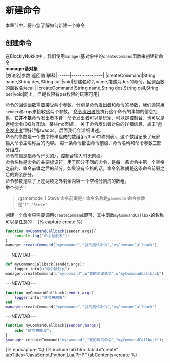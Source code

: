 # 新建命令  

本章节中，将带您了解如何新建一个命令  

## 创建命令

在BlocklyNukkit中，我们使用`manager`基对象中的`createCommand`函数来创建新命令：  
**manager基对象**  
|方法名|参数|返回值|解释|
|-----|-----|-----|----|
|createCommand|String name,String des,String call|void|创建名称为name,描述为des的命令，回调函数的函数名为call|
|createCommand|String name,String des,String call,String per|void|同上，但是仅限有per权限的玩家可用|  

命令的回调函数需要接受两个参数，分别是[命令发出者](https://wiki.blocklynukkit.info/javadoc/cn.nukkit.command.CommandSender.html)和命令的参数，我们通常用`sender`和`args`来接收这两个参数。
[命令发出者](https://wiki.blocklynukkit.info/javadoc/cn.nukkit.command.CommandSender.html)是执行这个命令的事物的信息抽象，它**并不是**命令发出者本身！命令发出者可以是玩家、可以是控制台、也可以是远程命令(QQ群互动、某些mc面板)。
关于命令发出者对象的详细信息，点击“[命令发出者](https://wiki.blocklynukkit.info/javadoc/cn.nukkit.command.CommandSender.html)”跳转到javadoc。后面我们会详细讲述。  
命令的参数是一个由字符串组成的数组(python中称列表)，这个数组记录了玩家输入命令主名称后的内容。
每一条命令都由命令前缀、命令名称和命令参数三部分组成。  
命令前缀是指命令开头的`/`，控制台输入时无前缀。  
命令名称是命令的主要标识符，用于区分不同的命令，是每一条命令中第一个空格之前的、命令前缀之后的部分，如果没有空格的话，命令名称就是这条命令前缀之后的剩余部分。  
命令参数是除了上述两项之外剩余内容一个空格分割成的数组。  
举个例子：  
> /gamemode 1 Steve
> 命令前缀是`/`
> 命令名称是`gamemode`
> 命令参数是`"1","Steve"`

创建一个命令只需要调用`createCommand`即可，其中函数`myCommandCallbak`的名称可以是任意的：
{% capture create %} 
```javascript
function myCommandCallback(sender,args){
	console.log("命令被触发");
}
manager.createCommand("mycommand","我的测试命令","myCommandCallback");
```
---NEWTAB--- 
```python
def myCommandCallback(sender,args):
	logger.info(u"命令被触发")
manager.createCommand(u"mycommand",u"我的测试命令",u"myCommandCallback")
```
---NEWTAB--- 
```lua
function myCommandCallback(sender,args)  
    logger:info("命令被触发")
end
manager:createCommand("mycommand","我的测试命令","myCommandCallback")  
```
---NEWTAB--- 
```php
function myCommandCallback($sender,$args){
    echo "命令被触发"; 
}
$manager->createCommand("mycommand","我的测试命令","myCommandCallback");
```
{% endcapture %}
{% include tab.html tabId="create" tabTitles="JavaScript,Python,Lua,PHP" tabContents=create %}

